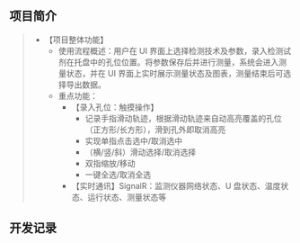 ## 项目简介

> - 【项目整体功能】
>   - 使用流程概述：用户在 UI 界面上选择检测技术及参数，录入检测试剂在托盘中的孔位位置。将参数保存后并进行测量，系统会进入测量状态，并在 UI 界面上实时展示测量状态及图表，测量结束后可选择导出数据。
>   - 重点功能：
>     - 【录入孔位：触摸操作】
>       - 记录手指滑动轨迹，根据滑动轨迹来自动高亮覆盖的孔位（正方形/长方形），滑到孔外即取消高亮
>       - 实现单指点击选中/取消选中
>       - （横/竖/斜）滑动选择/取消选择
>       - 双指缩放/移动
>       - 一键全选/取消全选
>     - 【实时通讯】SignalR：监测仪器网络状态、U 盘状态、温度状态、运行状态、测量状态等

## 开发记录
